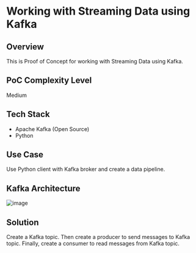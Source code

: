 # Working with Streaming Data using Kafka

## Overview

This is Proof of Concept for working with Streaming Data using Kafka.

## PoC Complexity Level

Medium

## Tech Stack

- Apache Kafka (Open Source)
- Python

## Use Case

Use Python client with Kafka broker and create a data pipeline.

## Kafka Architecture

![image](https://github.com/user-attachments/assets/ac7c2f7a-93fd-4ad7-8172-28052af249d4)

## Solution

Create a Kafka topic. Then create a producer to send messages to Kafka topic. Finally, create a consumer to read messages from Kafka topic.
